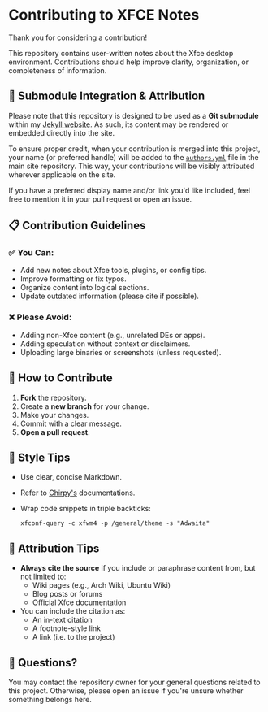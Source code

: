 # Contributing to XFCE Notes

Thank you for considering a contribution!

This repository contains user-written notes about the Xfce desktop environment. Contributions should help improve clarity, organization, or completeness of information.

## 🔗 Submodule Integration & Attribution

Please note that this repository is designed to be used as a **Git submodule** within my [Jekyll website](https://github.com/nozomi-75/nozomi-75.github.io). As such, its content may be rendered or embedded directly into the site.

To ensure proper credit, when your contribution is merged into this project, your name (or preferred handle) will be added to the [`authors.yml`](https://github.com/nozomi-75/nozomi-75.github.io/blob/main/_data/authors.yml) file in the main site repository. This way, your contributions will be visibly attributed wherever applicable on the site.

If you have a preferred display name and/or link you'd like included, feel free to mention it in your pull request or open an issue.


## 📋 Contribution Guidelines

### ✅ You Can:
- Add new notes about Xfce tools, plugins, or config tips.
- Improve formatting or fix typos.
- Organize content into logical sections.
- Update outdated information (please cite if possible).

### ❌ Please Avoid:
- Adding non-Xfce content (e.g., unrelated DEs or apps).
- Adding speculation without context or disclaimers.
- Uploading large binaries or screenshots (unless requested).

## 🧰 How to Contribute

1. **Fork** the repository.
2. Create a **new branch** for your change.
3. Make your changes.
4. Commit with a clear message.
5. **Open a pull request**.

## 📄 Style Tips

- Use clear, concise Markdown.
- Refer to [Chirpy's](https://github.com/cotes2020/jekyll-theme-chirpy/tree/master/_posts) documentations.
- Wrap code snippets in triple backticks:

  ```
  xfconf-query -c xfwm4 -p /general/theme -s "Adwaita"
  ```

## 📑 Attribution Tips

- **Always cite the source** if you include or paraphrase content from, but not limited to:
  - Wiki pages (e.g., Arch Wiki, Ubuntu Wiki)
  - Blog posts or forums
  - Official Xfce documentation
- You can include the citation as:
  - An in-text citation
  - A footnote-style link
  - A link (i.e. to the project)

## 💬 Questions?

You may contact the repository owner for your general questions related to this project. Otherwise, please open an issue if you're unsure whether something belongs here.
